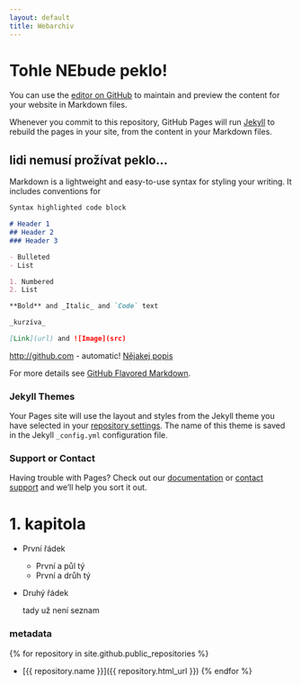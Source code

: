 ```yaml
---
layout: default
title: Webarchiv
---
```


# Tohle NEbude peklo!

You can use the [editor on GitHub](https://github.com/kvasnicaj/kvasnicaj.github.io/edit/master/index.md) to maintain and preview the content for your website in Markdown files.

Whenever you commit to this repository, GitHub Pages will run [Jekyll](https://jekyllrb.com/) to rebuild the pages in your site, from the content in your Markdown files.

## lidi nemusí prožívat peklo...

Markdown is a lightweight and easy-to-use syntax for styling your writing. It includes conventions for

```markdown
Syntax highlighted code block

# Header 1
## Header 2
### Header 3

- Bulleted
- List

1. Numbered
2. List

**Bold** and _Italic_ and `Code` text

_kurzíva_

[Link](url) and ![Image](src)
```
http://github.com - automatic!
[Nějakej popis](http://github.com)

For more details see [GitHub Flavored Markdown](https://guides.github.com/features/mastering-markdown/).

### Jekyll Themes

Your Pages site will use the layout and styles from the Jekyll theme you have selected in your [repository settings](https://github.com/kvasnicaj/kvasnicaj.github.io/settings). The name of this theme is saved in the Jekyll `_config.yml` configuration file.

### Support or Contact

Having trouble with Pages? Check out our [documentation](https://help.github.com/categories/github-pages-basics/) or [contact support](https://github.com/contact) and we’ll help you sort it out.


# 1. kapitola

* První řádek
  * První a půl tý
  * První a drůh tý
* Druhý řádek

   tady už není seznam




### metadata
{% for repository in site.github.public_repositories %}
  * [{{ repository.name }}]({{ repository.html_url }})
{% endfor %}
